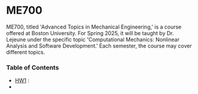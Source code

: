 # ME700
ME700, titled 'Advanced Topics in Mechanical Engineering,' is a course offered at Boston University. For Spring 2025, it will be taught by Dr. Lejeune under the specific topic 'Computational Mechanics: Nonlinear Analysis and Software Development.' Each semester, the course may cover different topics.
### Table of Contents
* [HW1](https://github.com/sarajahedazad/ME700-Homework/tree/main/HW1) :
* 


